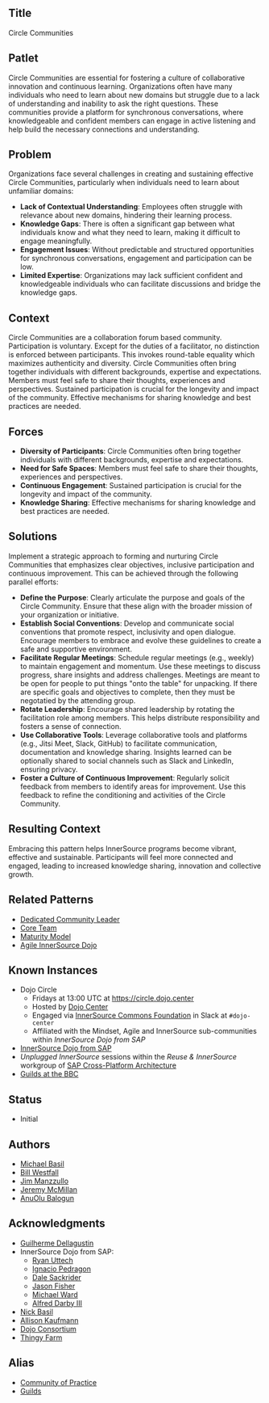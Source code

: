 ## Title

Circle Communities

## Patlet

Circle Communities are essential for fostering a culture of collaborative innovation and continuous learning. Organizations often have many individuals who need to learn about new domains but struggle due to a lack of understanding and inability to ask the right questions. These communities provide a platform for synchronous conversations, where knowledgeable and confident members can engage in active listening and help build the necessary connections and understanding.

## Problem

Organizations face several challenges in creating and sustaining effective Circle Communities, particularly when individuals need to learn about unfamiliar domains:

* **Lack of Contextual Understanding**: Employees often struggle with relevance about new domains, hindering their learning process.
* **Knowledge Gaps**: There is often a significant gap between what individuals know and what they need to learn, making it difficult to engage meaningfully.
* **Engagement Issues**: Without predictable and structured opportunities for synchronous conversations, engagement and participation can be low.
* **Limited Expertise**: Organizations may lack sufficient confident and knowledgeable individuals who can facilitate discussions and bridge the knowledge gaps.

## Context

Circle Communities are a collaboration forum based community. Participation is voluntary. Except for the duties of a facilitator, no distinction is enforced between participants. This invokes round-table equality which maximizes authenticity and diversity. Circle Communities often bring together individuals with different backgrounds, expertise and expectations.  Members must feel safe to share their thoughts, experiences and perspectives.  Sustained participation is crucial for the longevity and impact of the community.  Effective mechanisms for sharing knowledge and best practices are needed.

## Forces

* **Diversity of Participants**: Circle Communities often bring together individuals with different backgrounds, expertise and expectations.
* **Need for Safe Spaces**: Members must feel safe to share their thoughts, experiences and perspectives.
* **Continuous Engagement**: Sustained participation is crucial for the longevity and impact of the community.
* **Knowledge Sharing**: Effective mechanisms for sharing knowledge and best practices are needed.

## Solutions

Implement a strategic approach to forming and nurturing Circle Communities that emphasizes clear objectives, inclusive participation and continuous improvement.  This can be achieved through the following parallel efforts:

* **Define the Purpose**: Clearly articulate the purpose and goals of the Circle Community.  Ensure that these align with the broader mission of your organization or initiative.
* **Establish Social Conventions**: Develop and communicate social conventions that promote respect, inclusivity and open dialogue.  Encourage members to embrace and evolve these guidelines to create a safe and supportive environment.
* **Facilitate Regular Meetings**: Schedule regular meetings (e.g., weekly) to maintain engagement and momentum.  Use these meetings to discuss progress, share insights and address challenges.  Meetings are meant to be open for people to put things "onto the table" for unpacking.  If there are specific goals and objectives to complete, then they must be negotatied by the attending group.
* **Rotate Leadership**: Encourage shared leadership by rotating the facilitation role among members.  This helps distribute responsibility and fosters a sense of connection.
* **Use Collaborative Tools**: Leverage collaborative tools and platforms (e.g., Jitsi Meet, Slack, GitHub) to facilitate communication, documentation and knowledge sharing.  Insights learned can be optionally shared to social channels such as Slack and LinkedIn, ensuring privacy.
* **Foster a Culture of Continuous Improvement**: Regularly solicit feedback from members to identify areas for improvement. Use this feedback to refine the conditioning and activities of the Circle Community.

## Resulting Context

Embracing this pattern helps InnerSource programs become vibrant, effective and sustainable. Participants will feel more connected and engaged, leading to increased knowledge sharing, innovation and collective growth.

## Related Patterns

* [Dedicated Community Leader](../2-structured/dedicated-community-leader.md)
* [Core Team](../2-structured/core-team.md)
* [Maturity Model](../2-structured/maturity-model.md)
* [Agile InnerSource Dojo](../1-initial/agile-innersource-dojo.md)

## Known Instances

* Dojo Circle
  * Fridays at 13:00 UTC at <https://circle.dojo.center>
  * Hosted by [Dojo Center](https://dojo.center)
  * Engaged via [InnerSource Commons Foundation](https://innersourcecommons.org) in Slack at ```#dojo-center```
  * Affiliated with the Mindset, Agile and InnerSource sub-communities within _InnerSource Dojo from SAP_
* [InnerSource Dojo from SAP](https://www.youtube.com/watch?v=fXoVm5iTSCc)
* _Unplugged InnerSource_ sessions within the _Reuse & InnerSource_ workgroup of [SAP Cross-Platform Architecture](https://community.sap.com/t5/technology-blogs-by-sap/cross-product-architecture-embracing-conway-s-law-for-better-software/ba-p/13648600)
* [Guilds at the BBC](https://youtu.be/MyYgk-jdjSw?t=511)

## Status

* Initial

## Authors

* [Michael Basil](https://www.linkedin.com/in/michaelrbasil)
* [Bill Westfall](https://www.linkedin.com/in/bill-westfall-3268494)
* [Jim Manzzullo](https://www.linkedin.com/in/jimmanzzullo)
* [Jeremy McMillan](https://www.linkedin.com/in/jeremymcm)
* [AnuOlu Balogun](https://www.linkedin.com/in/anuolu)

## Acknowledgments

* [Guilherme Dellagustin](https://www.linkedin.com/in/dellagustin)
* InnerSource Dojo from SAP:
  * [Ryan Uttech](https://www.linkedin.com/in/ryanuttech)
  * [Ignacio Pedragon](https://www.linkedin.com/in/ignaciopedregon)
  * [Dale Sackrider](https://www.linkedin.com/in/sackrider)
  * [Jason Fisher](https://www.linkedin.com/in/jasonrfisher)
  * [Michael Ward](https://www.linkedin.com/in/michaelwardqa)
  * [Alfred Darby III](https://www.linkedin.com/in/alfred-darby-iii-21b6683)
* [Nick Basil](https://www.linkedin.com/in/nick-basil)
* [Allison Kaufmann](https://www.linkedin.com/in/allisonkaufmann29)
* [Dojo Consortium](https://dojoconsortium.org)
* [Thingy Farm](https://thingyfarm.com/)

## Alias

* [Community of Practice](https://en.wikipedia.org/wiki/Community_of_practice)
* [Guilds](https://engineering.atspotify.com/2014/03/spotify-engineering-culture-part-1/)
